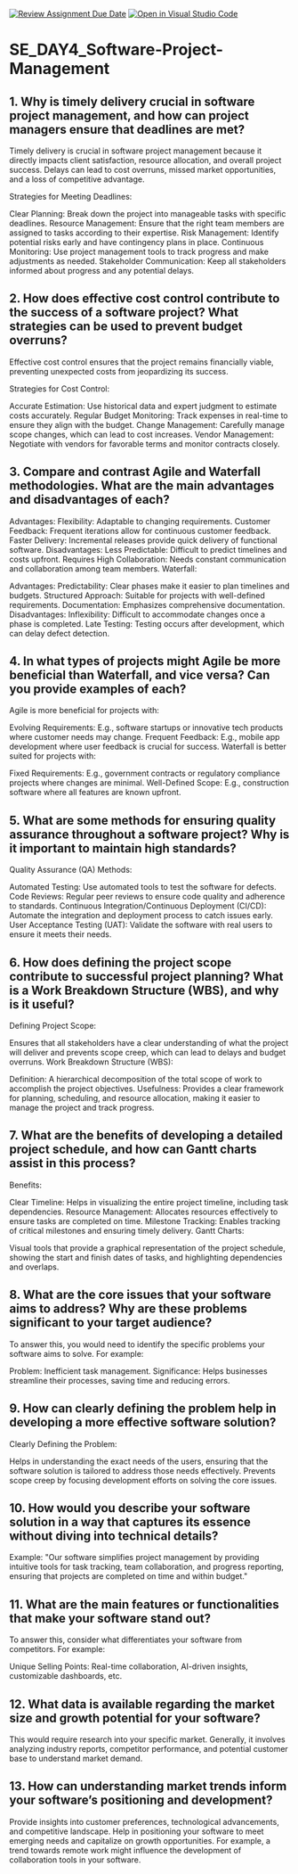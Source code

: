 [![Review Assignment Due Date](https://classroom.github.com/assets/deadline-readme-button-22041afd0340ce965d47ae6ef1cefeee28c7c493a6346c4f15d667ab976d596c.svg)](https://classroom.github.com/a/9pw6JKcu)
[![Open in Visual Studio Code](https://classroom.github.com/assets/open-in-vscode-2e0aaae1b6195c2367325f4f02e2d04e9abb55f0b24a779b69b11b9e10269abc.svg)](https://classroom.github.com/online_ide?assignment_repo_id=15711275&assignment_repo_type=AssignmentRepo)
# SE_DAY4_Software-Project-Management
## 1. Why is timely delivery crucial in software project management, and how can project managers ensure that deadlines are met?
Timely delivery is crucial in software project management because it directly impacts client satisfaction, resource allocation, and overall project success. Delays can lead to cost overruns, missed market opportunities, and a loss of competitive advantage.

Strategies for Meeting Deadlines:

Clear Planning: Break down the project into manageable tasks with specific deadlines.
Resource Management: Ensure that the right team members are assigned to tasks according to their expertise.
Risk Management: Identify potential risks early and have contingency plans in place.
Continuous Monitoring: Use project management tools to track progress and make adjustments as needed.
Stakeholder Communication: Keep all stakeholders informed about progress and any potential delays.

## 2. How does effective cost control contribute to the success of a software project? What strategies can be used to prevent budget overruns?

Effective cost control ensures that the project remains financially viable, preventing unexpected costs from jeopardizing its success.

Strategies for Cost Control:

Accurate Estimation: Use historical data and expert judgment to estimate costs accurately.
Regular Budget Monitoring: Track expenses in real-time to ensure they align with the budget.
Change Management: Carefully manage scope changes, which can lead to cost increases.
Vendor Management: Negotiate with vendors for favorable terms and monitor contracts closely.

## 3. Compare and contrast Agile and Waterfall methodologies. What are the main advantages and disadvantages of each?

Advantages:
Flexibility: Adaptable to changing requirements.
Customer Feedback: Frequent iterations allow for continuous customer feedback.
Faster Delivery: Incremental releases provide quick delivery of functional software.
Disadvantages:
Less Predictable: Difficult to predict timelines and costs upfront.
Requires High Collaboration: Needs constant communication and collaboration among team members.
Waterfall:

Advantages:
Predictability: Clear phases make it easier to plan timelines and budgets.
Structured Approach: Suitable for projects with well-defined requirements.
Documentation: Emphasizes comprehensive documentation.
Disadvantages:
Inflexibility: Difficult to accommodate changes once a phase is completed.
Late Testing: Testing occurs after development, which can delay defect detection.

## 4. In what types of projects might Agile be more beneficial than Waterfall, and vice versa? Can you provide examples of each?

Agile is more beneficial for projects with:

Evolving Requirements: E.g., software startups or innovative tech products where customer needs may change.
Frequent Feedback: E.g., mobile app development where user feedback is crucial for success.
Waterfall is better suited for projects with:

Fixed Requirements: E.g., government contracts or regulatory compliance projects where changes are minimal.
Well-Defined Scope: E.g., construction software where all features are known upfront.

## 5. What are some methods for ensuring quality assurance throughout a software project? Why is it important to maintain high standards?

Quality Assurance (QA) Methods:

Automated Testing: Use automated tools to test the software for defects.
Code Reviews: Regular peer reviews to ensure code quality and adherence to standards.
Continuous Integration/Continuous Deployment (CI/CD): Automate the integration and deployment process to catch issues early.
User Acceptance Testing (UAT): Validate the software with real users to ensure it meets their needs.

## 6. How does defining the project scope contribute to successful project planning? What is a Work Breakdown Structure (WBS), and why is it useful?

Defining Project Scope:

Ensures that all stakeholders have a clear understanding of what the project will deliver and prevents scope creep, which can lead to delays and budget overruns.
Work Breakdown Structure (WBS):

Definition: A hierarchical decomposition of the total scope of work to accomplish the project objectives.
Usefulness: Provides a clear framework for planning, scheduling, and resource allocation, making it easier to manage the project and track progress.

## 7. What are the benefits of developing a detailed project schedule, and how can Gantt charts assist in this process?

Benefits:

Clear Timeline: Helps in visualizing the entire project timeline, including task dependencies.
Resource Management: Allocates resources effectively to ensure tasks are completed on time.
Milestone Tracking: Enables tracking of critical milestones and ensuring timely delivery.
Gantt Charts:

Visual tools that provide a graphical representation of the project schedule, showing the start and finish dates of tasks, and highlighting dependencies and overlaps.

## 8. What are the core issues that your software aims to address? Why are these problems significant to your target audience?

To answer this, you would need to identify the specific problems your software aims to solve. For example:

Problem: Inefficient task management.
Significance: Helps businesses streamline their processes, saving time and reducing errors.

## 9. How can clearly defining the problem help in developing a more effective software solution?

Clearly Defining the Problem:

Helps in understanding the exact needs of the users, ensuring that the software solution is tailored to address those needs effectively.
Prevents scope creep by focusing development efforts on solving the core issues.

## 10. How would you describe your software solution in a way that captures its essence without diving into technical details?

Example: "Our software simplifies project management by providing intuitive tools for task tracking, team collaboration, and progress reporting, ensuring that projects are completed on time and within budget."

## 11. What are the main features or functionalities that make your software stand out?

To answer this, consider what differentiates your software from competitors. For example:

Unique Selling Points: Real-time collaboration, AI-driven insights, customizable dashboards, etc.

## 12. What data is available regarding the market size and growth potential for your software?

This would require research into your specific market. Generally, it involves analyzing industry reports, competitor performance, and potential customer base to understand market demand.

## 13. How can understanding market trends inform your software’s positioning and development?

Provide insights into customer preferences, technological advancements, and competitive landscape.
Help in positioning your software to meet emerging needs and capitalize on growth opportunities. For example, a trend towards remote work might influence the development of collaboration tools in your software.







